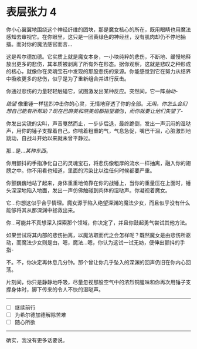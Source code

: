 # 表层张力 4

你小心翼翼地围绕这个神经纤维的团块，那是魔女核心的所在，既用眼睛也用魔法感知去审视它。在你眼里，这只是一团黄绿色的神经丝，没有肌肉却仍不停地抽搐。而对你的魔法感官而言...

这是希尔德加德。它实质上就是魔女本身，一小块纯粹的悲伤，不断地、缓慢地释放出更多的悲伤，其本质被剥离了所有外在形态。据你观察，这就是悲叹之种形成的核心，就像你在灵魂宝石中发现的那股悲伤的泉源。你能感觉到它在努力从结界中吸收更多的悲伤，似乎是为了重新组合并进行反击。

你通过悲伤的力量轻轻触碰它，试图激发出某种反应。突然间，它一阵*抽动*-

*绝望* 像重锤一样猛烈冲击你的心灵，无情地穿透了你的全部。*无用。你怎么会幻想自己能有所帮助？现在巴麻美和晓美焰都指望着*你，*而你就要让他们失望了-*

你发出尖锐的尖叫，声音戛然而止，一步步后退，最终跪倒，发出一声沉闷的湿哒声，用你的锤子支撑着自己。你喘着粗重的气，气息急促，嘴巴干涸，心脏激烈地跳动，自战斗开始以来就未曾平静过。

那...是...*某种东西*。

你用颤抖的手指净化自己的灵魂宝石，将悲伤像粗厚的流水一样抽离，融入你的翅膀之中。你不用看也知道，里面的污染比以往任何时候都要严重。

你颤巍巍地站了起来，身体重重地倚靠在你的战锤上，当你的重量压在上面时，锤头深深地陷入地面，发出一声仿佛触碰到肉体的湿哒声。你凝视着魔女。

它...你想这似乎合乎情理。魔女源于陷入绝望深渊的魔法少女，而且似乎没有什么能够将其从那深渊中拯救出来。

你...可能并不真想深入探索那个领域，你决定了，并且你鼓起勇气尝试其他方法。

如果尝试将其内部的悲伤抽离，以魔法取而代之会怎样呢？既然魔女是由悲伤所驱动，而魔法少女则是由，嗯，魔法...嗯，你认为这试一试无妨，便伸出颤抖的手指-

不。不，你决定再休息几分钟。那个曾让你几乎坠入的深渊的回声仍旧在你内心回荡。

片刻间，你只是静静地呼吸，尽量忽视那股空气中的浓烈铜腥味和你再次用锤子支撑身体时，脚下传来的令人不快的湿哒声。

---

- [ ] 继续前行
- [ ] 为希尔德加德解除苦难
- [ ] 随心所欲

---

确实，我没有更多话要说。
